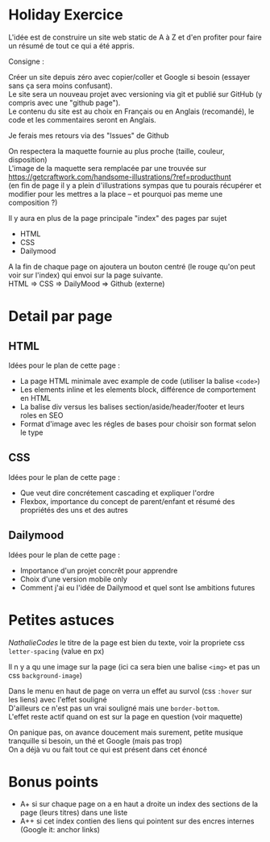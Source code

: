 # Holiday Exercice

L'idée est de construire un site web static de A à Z et d'en profiter pour faire un résumé de tout ce qui a été appris.

Consigne :

Créer un site depuis zéro avec copier/coller et Google si besoin (essayer sans ça sera moins confusant).  
Le site sera un nouveau projet avec versioning via git et publié sur GitHub (y compris avec une "github page").  
Le contenu du site est au choix en Français ou en Anglais (recomandé),
le code et les commentaires seront en Anglais.

Je ferais mes retours via des "Issues" de Github

On respectera la maquette fournie au plus proche (taille, couleur, disposition)  
L'image de la maquette sera remplacée par une trouvée sur https://getcraftwork.com/handsome-illustrations/?ref=producthunt  
(en fin de page il y a plein d'illustrations sympas que tu pourais récupérer et modifier pour les mettres a la place – et pourquoi pas meme une composition ?)

Il y aura en plus de la page principale "index" des pages par sujet

 - HTML
 - CSS
 - Dailymood

A la fin de chaque page on ajoutera un bouton centré (le rouge qu'on peut voir sur l'index) qui envoi sur la page suivante.  
HTML => CSS => DailyMood => Github (externe)

# Detail par page

## HTML

Idées pour le plan de cette page :

 - La page HTML minimale avec example de code (utiliser la balise ```<code>```)
 - Les elements inline et les elements block, différence de comportement en HTML
 - La balise div versus les balises section/aside/header/footer et leurs roles en SEO
 - Format d'image avec les régles de bases pour choisir son format selon le type

## CSS

Idées pour le plan de cette page :

 - Que veut dire concrétement cascading et expliquer l'ordre
 - Flexbox, importance du concept de parent/enfant et résumé des propriétés des uns et des autres

## Dailymood

Idées pour le plan de cette page :

 - Importance d'un projet concrêt pour apprendre
 - Choix d'une version mobile only
 - Comment j'ai eu l'idée de Dailymood et quel sont lse ambitions futures

# Petites astuces

*NathalieCodes* le titre de la page est bien du texte, voir la propriete css ```letter-spacing``` (value en px)

Il n y a qu une image sur la page (ici ca sera bien une balise ```<img>``` et pas un css ```background-image```)

Dans le menu en haut de page on verra un effet au survol (css ```:hover``` sur les liens) avec l'effet souligné  
D'ailleurs ce n'est pas un vrai souligné mais une ```border-bottom```.   
L'effet reste actif quand on est sur la page en question (voir maquette)

On panique pas, on avance doucement mais surement, petite musique tranquille si besoin, un thé et Google (mais pas trop)  
On a déjà vu ou fait tout ce qui est présent dans cet énoncé

# Bonus points

 - A+ si sur chaque page on a en haut a droite un index des sections de la page (leurs titres) dans une liste  
 - A++ si cet index contien des liens qui pointent sur des encres internes (Google it: anchor links)
